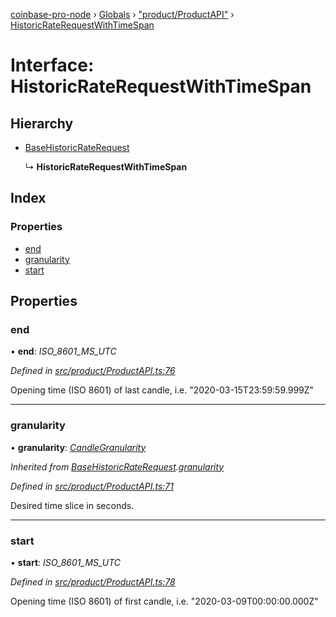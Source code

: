 [coinbase-pro-node](../README.md) › [Globals](../globals.md) › ["product/ProductAPI"](../modules/_product_productapi_.md) › [HistoricRateRequestWithTimeSpan](_product_productapi_.historicraterequestwithtimespan.md)

# Interface: HistoricRateRequestWithTimeSpan

## Hierarchy

- [BaseHistoricRateRequest](_product_productapi_.basehistoricraterequest.md)

  ↳ **HistoricRateRequestWithTimeSpan**

## Index

### Properties

- [end](_product_productapi_.historicraterequestwithtimespan.md#end)
- [granularity](_product_productapi_.historicraterequestwithtimespan.md#granularity)
- [start](_product_productapi_.historicraterequestwithtimespan.md#start)

## Properties

### end

• **end**: _ISO_8601_MS_UTC_

_Defined in [src/product/ProductAPI.ts:76](https://github.com/bennyn/coinbase-pro-node/blob/68f4a94/src/product/ProductAPI.ts#L76)_

Opening time (ISO 8601) of last candle, i.e. "2020-03-15T23:59:59.999Z"

---

### granularity

• **granularity**: _[CandleGranularity](../enums/_product_productapi_.candlegranularity.md)_

_Inherited from [BaseHistoricRateRequest](_product_productapi_.basehistoricraterequest.md).[granularity](_product_productapi_.basehistoricraterequest.md#granularity)_

_Defined in [src/product/ProductAPI.ts:71](https://github.com/bennyn/coinbase-pro-node/blob/68f4a94/src/product/ProductAPI.ts#L71)_

Desired time slice in seconds.

---

### start

• **start**: _ISO_8601_MS_UTC_

_Defined in [src/product/ProductAPI.ts:78](https://github.com/bennyn/coinbase-pro-node/blob/68f4a94/src/product/ProductAPI.ts#L78)_

Opening time (ISO 8601) of first candle, i.e. "2020-03-09T00:00:00.000Z"
